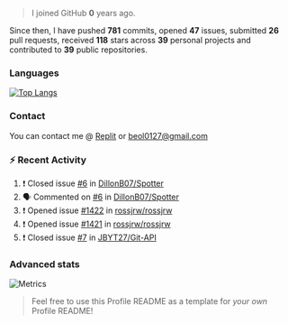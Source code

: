 > I joined GitHub **0** years ago.

Since then, I have pushed **781** commits, opened **47** issues, submitted **26** pull requests, received **118** stars across **39** personal projects and contributed to **39** public repositories.


### Languages

[![Top Langs](https://github-readme-stats.vercel.app/api/top-langs/?username=JBYT27&layout=compact&langs_count=8)](https://github.com/anuraghazra/github-readme-stats)


### Contact
You can contact me @ [Replit](https://replit.com/@JBloves27) or beol0127@gmail.com

### :zap: Recent Activity

<!--START_SECTION:activity-->
1. ❗️ Closed issue [#6](https://github.com/DillonB07/Spotter/issues/6) in [DillonB07/Spotter](https://github.com/DillonB07/Spotter)
2. 🗣 Commented on [#6](https://github.com/DillonB07/Spotter/issues/6) in [DillonB07/Spotter](https://github.com/DillonB07/Spotter)
3. ❗️ Opened issue [#1422](https://github.com/rossjrw/rossjrw/issues/1422) in [rossjrw/rossjrw](https://github.com/rossjrw/rossjrw)
4. ❗️ Opened issue [#1421](https://github.com/rossjrw/rossjrw/issues/1421) in [rossjrw/rossjrw](https://github.com/rossjrw/rossjrw)
5. ❗️ Closed issue [#7](https://github.com/JBYT27/Git-API/issues/7) in [JBYT27/Git-API](https://github.com/JBYT27/Git-API)
<!--END_SECTION:activity-->

### Advanced stats

![Metrics](https://github.com/JBYT27/JBYT27/blob/main/github-metrics.svg)


> Feel free to use this Profile README as a template for *your own* Profile README!
